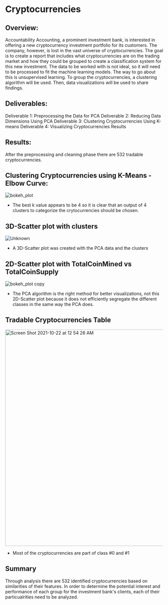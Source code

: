 # Cryptocurrencies

## Overview:
Accountability Accounting, a prominent investment bank, is interested in offering a new cryptocurrency investment portfolio for its customers. The company, however, is lost in the vast universe of cryptocurrencies. The goal is to create a report that includes what cryptocurrencies are on the trading market and how they could be grouped to create a classification system for this new investment. The data to be worked with is not ideal, so it will need to be processed to fit the machine learning models. The way to go about this is unsupervised learning. To group the cryptocurrencies, a clustering algorithm will be used. Then, data visualizations will be used to share findings.

## Deliverables:
Deliverable 1: Preprocessing the Data for PCA
Deliverable 2: Reducing Data Dimensions Using PCA
Deliverable 3: Clustering Cryptocurrencies Using K-means
Deliverable 4: Visualizing Cryptocurrencies Results

## Results:
After the preprocessing and cleaning phase there are 532 tradable cryptocurrencies.

## Clustering Cryptocurrencies using K-Means - Elbow Curve:

![bokeh_plot](https://user-images.githubusercontent.com/85847344/138414857-d0a86451-5694-47be-8233-d4291adb1a98.png)

* The best k value appears to be 4 so it is clear that an output of 4 clusters to categorize the crytocurrencies should be chosen. 

## 3D-Scatter plot with clusters

![Unknown](https://user-images.githubusercontent.com/85847344/138415178-4bf7ddb9-bec1-43cb-9a01-d479d1db7588.png)

* A 3D-Scatter plot was created with the PCA data and the clusters

## 2D-Scatter plot with TotalCoinMined vs TotalCoinSupply

![bokeh_plot copy](https://user-images.githubusercontent.com/85847344/138415542-b1441d3a-3b9f-4546-b77a-f3552e20612e.png)

*  The PCA algorithm is the right method for better visualizations, not this 2D-Scatter plot because it does not efficiently segregate the different classes in the same way the PCA does.

## Tradable Cryptocurrencies Table

<img width="689" alt="Screen Shot 2021-10-22 at 12 54 26 AM" src="https://user-images.githubusercontent.com/85847344/138415693-e6da4bf3-4151-42bf-a7e4-0593af5bc223.png">

* Most of the cryptocurrencies are part of class #0 and #1

## Summary
Through analysis there are 532 identified cryptocurrencies based on similarities of their features. In order to determine the potential interest and performance of each group for the investment bank's clients, each of their particualrities need to be analyzed.

